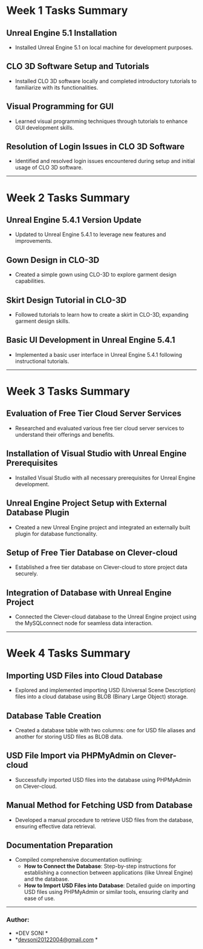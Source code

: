 # Week 1 Tasks Summary

## Unreal Engine 5.1 Installation

- Installed Unreal Engine 5.1 on local machine for development purposes.

## CLO 3D Software Setup and Tutorials

- Installed CLO 3D software locally and completed introductory tutorials to familiarize with its functionalities.

## Visual Programming for GUI

- Learned visual programming techniques through tutorials to enhance GUI development skills.

## Resolution of Login Issues in CLO 3D Software

- Identified and resolved login issues encountered during setup and initial usage of CLO 3D software.

---
# Week 2 Tasks Summary

## Unreal Engine 5.4.1 Version Update

- Updated to Unreal Engine 5.4.1 to leverage new features and improvements.

## Gown Design in CLO-3D

- Created a simple gown using CLO-3D to explore garment design capabilities.

## Skirt Design Tutorial in CLO-3D

- Followed tutorials to learn how to create a skirt in CLO-3D, expanding garment design skills.

## Basic UI Development in Unreal Engine 5.4.1

- Implemented a basic user interface in Unreal Engine 5.4.1 following instructional tutorials.

---

# Week 3 Tasks Summary

## Evaluation of Free Tier Cloud Server Services

- Researched and evaluated various free tier cloud server services to understand their offerings and benefits.

## Installation of Visual Studio with Unreal Engine Prerequisites

- Installed Visual Studio with all necessary prerequisites for Unreal Engine development.

## Unreal Engine Project Setup with External Database Plugin

- Created a new Unreal Engine project and integrated an externally built plugin for database functionality.

## Setup of Free Tier Database on Clever-cloud

- Established a free tier database on Clever-cloud to store project data securely.

## Integration of Database with Unreal Engine Project

- Connected the Clever-cloud database to the Unreal Engine project using the MySQLconnect node for seamless data interaction.

---

# Week 4 Tasks Summary

## Importing USD Files into Cloud Database

- Explored and implemented importing USD (Universal Scene Description) files into a cloud database using BLOB (Binary Large Object) storage.

## Database Table Creation

- Created a database table with two columns: one for USD file aliases and another for storing USD files as BLOB data.

## USD File Import via PHPMyAdmin on Clever-cloud

- Successfully imported USD files into the database using PHPMyAdmin on Clever-cloud.

## Manual Method for Fetching USD from Database

- Developed a manual procedure to retrieve USD files from the database, ensuring effective data retrieval.

## Documentation Preparation

- Compiled comprehensive documentation outlining:
  - **How to Connect the Database**: Step-by-step instructions for establishing a connection between applications (like Unreal Engine) and the database.
  - **How to Import USD Files into Database**: Detailed guide on importing USD files using PHPMyAdmin or similar tools, ensuring clarity and ease of use.

---
### Author:
- *DEV SONI *
- *devsoni20122004@gmail.com *
